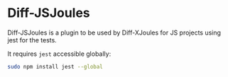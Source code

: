 # Diff-JSJoules

Diff-JSJoules is a plugin to be used by Diff-XJoules for JS projects using jest for the tests.

It requires `jest` accessible globally:

```sh
sudo npm install jest --global
```